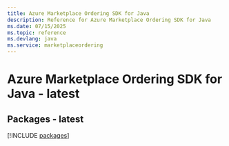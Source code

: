 ```yaml
---
title: Azure Marketplace Ordering SDK for Java
description: Reference for Azure Marketplace Ordering SDK for Java
ms.date: 07/15/2025
ms.topic: reference
ms.devlang: java
ms.service: marketplaceordering
---
```

# Azure Marketplace Ordering SDK for Java - latest
## Packages - latest
[!INCLUDE [packages](marketplace-ordering-index.md)]